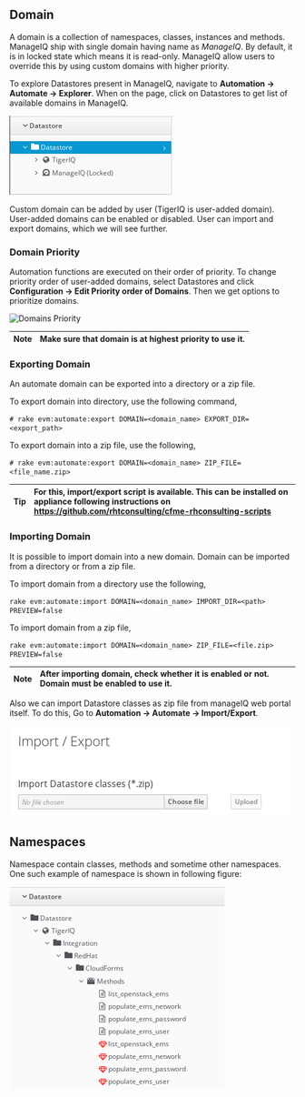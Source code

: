 ## Domain

A domain is a collection of namespaces, classes, instances and methods.
ManageIQ ship with single domain having name as *ManageIQ*. By default,
it is in locked state which means it is read-only. ManageIQ allow users
to override this by using custom domains with higher priority.

To explore Datastores present in ManageIQ, navigate to **Automation
&rarr; Automate &rarr; Explorer**. When on the page, click on Datastores
to get list of available domains in ManageIQ.

![Datastores](../images/chapter4/datastore.png "Datastores")

Custom domain can be added by user (TigerIQ is user-added domain).
User-added domains can be enabled or disabled. User can import and
export domains, which we will see further.

### Domain Priority

Automation functions are executed on their order of priority. To
change priority order of user-added domains, select Datastores and click
**Configuration &rarr; Edit Priority order of Domains**. Then we get
options to prioritize domains.

![Domains Priority](../images/chapter4/domains-priority.png "Domain
Priority")

| Note | Make sure that domain is at highest priority to use it. |
|------|:-------|

### Exporting Domain

An automate domain can be exported into a directory or a zip file.

To export domain into directory, use the following command,
```
# rake evm:automate:export DOMAIN=<domain_name> EXPORT_DIR=<export_path>
```

To export domain into a zip file, use the following,
```
# rake evm:automate:export DOMAIN=<domain_name> ZIP_FILE=<file_name.zip>
```

| Tip | For this, import/export script is available. This can be installed on appliance following instructions on https://github.com/rhtconsulting/cfme-rhconsulting-scripts |
|-----|:------|

### Importing Domain

It is possible to import domain into a new domain. Domain can be
imported from a directory or from a zip file.

To import domain from a directory use the following,
```
rake evm:automate:import DOMAIN=<domain_name> IMPORT_DIR=<path> PREVIEW=false
```

To import domain from a zip file,
```
rake evm:automate:import DOMAIN=<domain_name> ZIP_FILE=<file.zip> PREVIEW=false
```

| Note | After importing domain, check whether it is enabled or not. Domain must be enabled to use it. |
|------|:------|

Also we can import Datastore classes as zip file from manageIQ web
portal itself. To do this, Go to **Automation &rarr; Automate &rarr;
Import/Export**.

![Import/Export](../images/chapter4/import.png "Import Datastore")

## Namespaces

Namespace contain classes, methods and sometime other namespaces. One
such example of namespace is shown in following figure:

![Namespaces](../images/chapter4/namespaces.png "Namespaces")

